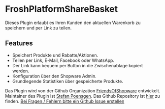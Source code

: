 # FroshPlatformShareBasket

Dieses Plugin erlaubt es Ihren Kunden den aktuellen Warenkorb zu speichern und per Link zu teilen.

## Features
* Speichert Produkte und Rabatte/Aktionen.
* Teilen per Link, E-Mail, Facebook oder WhatsApp.
* Der Link kann bequem per Button in die Zwischenablage kopiert werden.
* Konfiguration über den Shopware Admin.
* Grundlegende Statistiken über gespeicherte Produkte.

Das Plugin wird von der Github Organization [FriendsOfShopware](https://github.com/FriendsOfShopware/) entwickelt.
Maintainer des Plugin ist [Stefan Poensgen](https://github.com/stefanpoensgen).
Das Github Repository ist [hier](https://github.com/FriendsOfShopware/FroshPlatformShareBasket) zu finden.
[Bei Fragen / Fehlern bitte ein Github Issue erstellen](https://github.com/FriendsOfShopware/FroshPlatformShareBasket/issues/new)
